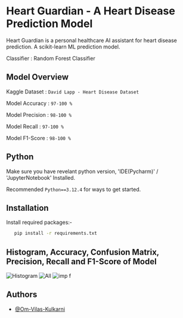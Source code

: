 
# Heart Guardian - A Heart Disease Prediction Model

Heart Guardian is a personal healthcare AI assistant for heart disease prediction. A scikit-learn ML prediction model.

Classifier : Random Forest Classifier


## Model Overview
Kaggle Dataset : `David Lapp - Heart Disease Dataset`

Model Accuracy : `97-100 %`

Model Precision : `98-100 %`

Model Recall : `97-100 %`

Model F1-Score : `98-100 %`


## Python

Make sure you have revelant python version, 'IDE(Pycharm)' / 'JupyterNotebook' Installed.

Recommended `Python==3.12.4` for ways to get started.


## Installation

Install required packages:-
```bash
   pip install -r requirements.txt
```
    
## Histogram, Accuracy, Confusion Matrix, Precision, Recall and F1-Score of Model
![Histogram](https://github.com/user-attachments/assets/2a5750f3-fed5-4f78-a7d8-bbcd1571584e)
![All](https://github.com/user-attachments/assets/ee7bd381-c428-4912-a77e-6a80ea010da3)
![imp f](https://github.com/user-attachments/assets/8d4e89e8-c0c4-4d24-a40b-9f098dcd9603)


## Authors

- [@Om-Vilas-Kulkarni](https://www.github.com/om-vilas-kulkarni)

